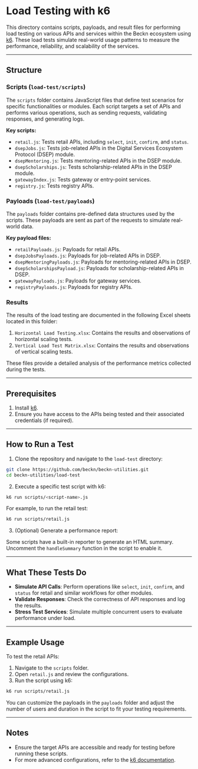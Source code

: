 # Load Testing with k6

This directory contains scripts, payloads, and result files for performing load testing on various APIs and services within the Beckn ecosystem using [k6](https://k6.io/). These load tests simulate real-world usage patterns to measure the performance, reliability, and scalability of the services.

---

## Structure

### Scripts (`load-test/scripts`)

The `scripts` folder contains JavaScript files that define test scenarios for specific functionalities or modules. Each script targets a set of APIs and performs various operations, such as sending requests, validating responses, and generating logs.

**Key scripts:**

- `retail.js`: Tests retail APIs, including `select`, `init`, `confirm`, and `status`.
- `dsepJobs.js`: Tests job-related APIs in the Digital Services Ecosystem Protocol (DSEP) module.
- `dsepMentoring.js`: Tests mentoring-related APIs in the DSEP module.
- `dsepScholarships.js`: Tests scholarship-related APIs in the DSEP module.
- `gatewayIndex.js`: Tests gateway or entry-point services.
- `registry.js`: Tests registry APIs.

### Payloads (`load-test/payloads`)

The `payloads` folder contains pre-defined data structures used by the scripts. These payloads are sent as part of the requests to simulate real-world data.

**Key payload files:**

- `retailPayloads.js`: Payloads for retail APIs.
- `dsepJobsPayloads.js`: Payloads for job-related APIs in DSEP.
- `dsepMentoringPayloads.js`: Payloads for mentoring-related APIs in DSEP.
- `dsepScholarshipsPayload.js`: Payloads for scholarship-related APIs in DSEP.
- `gatewayPayloads.js`: Payloads for gateway services.
- `registryPayloads.js`: Payloads for registry APIs.

### Results

The results of the load testing are documented in the following Excel sheets located in this folder:

1. `Horizontal Load Testing.xlsx`: Contains the results and observations of horizontal scaling tests.
2. `Vertical Load Test Matrix.xlsx`: Contains the results and observations of vertical scaling tests.

These files provide a detailed analysis of the performance metrics collected during the tests.

---

## Prerequisites

1. Install [k6](https://grafana.com/docs/k6/latest/set-up/install-k6/).
2. Ensure you have access to the APIs being tested and their associated credentials (if required).

---

## How to Run a Test

1. Clone the repository and navigate to the `load-test` directory:

```bash
git clone https://github.com/beckn/beckn-utilities.git
cd beckn-utilities/load-test
```

2. Execute a specific test script with k6:

```bash
k6 run scripts/<script-name>.js
```

For example, to run the retail test:

```bash
k6 run scripts/retail.js
```

3. (Optional) Generate a performance report:

Some scripts have a built-in reporter to generate an HTML summary. Uncomment the `handleSummary` function in the script to enable it.

---

## What These Tests Do

- **Simulate API Calls**: Perform operations like `select`, `init`, `confirm`, and `status` for retail and similar workflows for other modules.
- **Validate Responses**: Check the correctness of API responses and log the results.
- **Stress Test Services**: Simulate multiple concurrent users to evaluate performance under load.

---

## Example Usage

To test the retail APIs:

1. Navigate to the `scripts` folder.
2. Open `retail.js` and review the configurations.
3. Run the script using k6:

```bash
k6 run scripts/retail.js
```

You can customize the payloads in the `payloads` folder and adjust the number of users and duration in the script to fit your testing requirements.

---

## Notes

- Ensure the target APIs are accessible and ready for testing before running these scripts.
- For more advanced configurations, refer to the [k6 documentation](https://k6.io/docs/).
